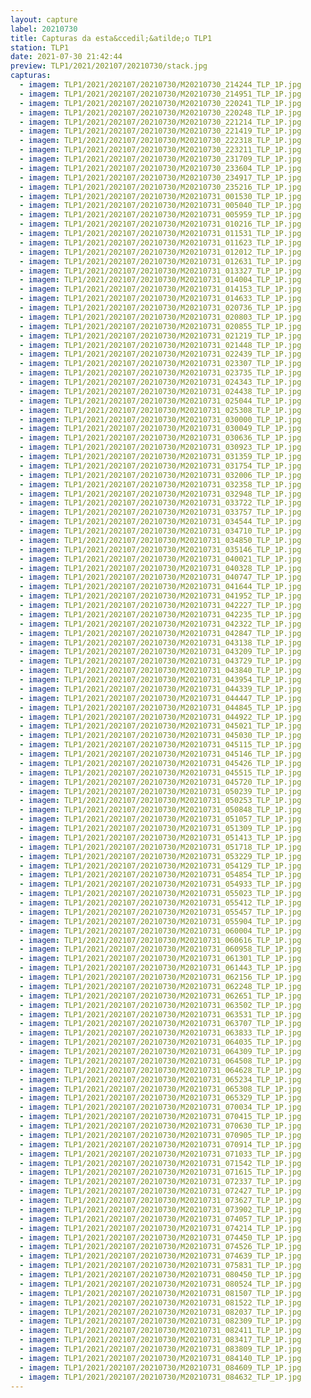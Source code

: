```yaml
---
layout: capture
label: 20210730
title: Capturas da esta&ccedil;&atilde;o TLP1
station: TLP1
date: 2021-07-30 21:42:44
preview: TLP1/2021/202107/20210730/stack.jpg
capturas:
  - imagem: TLP1/2021/202107/20210730/M20210730_214244_TLP_1P.jpg
  - imagem: TLP1/2021/202107/20210730/M20210730_214951_TLP_1P.jpg
  - imagem: TLP1/2021/202107/20210730/M20210730_220241_TLP_1P.jpg
  - imagem: TLP1/2021/202107/20210730/M20210730_220248_TLP_1P.jpg
  - imagem: TLP1/2021/202107/20210730/M20210730_221214_TLP_1P.jpg
  - imagem: TLP1/2021/202107/20210730/M20210730_221419_TLP_1P.jpg
  - imagem: TLP1/2021/202107/20210730/M20210730_222318_TLP_1P.jpg
  - imagem: TLP1/2021/202107/20210730/M20210730_223211_TLP_1P.jpg
  - imagem: TLP1/2021/202107/20210730/M20210730_231709_TLP_1P.jpg
  - imagem: TLP1/2021/202107/20210730/M20210730_233604_TLP_1P.jpg
  - imagem: TLP1/2021/202107/20210730/M20210730_234917_TLP_1P.jpg
  - imagem: TLP1/2021/202107/20210730/M20210730_235216_TLP_1P.jpg
  - imagem: TLP1/2021/202107/20210730/M20210731_001530_TLP_1P.jpg
  - imagem: TLP1/2021/202107/20210730/M20210731_005040_TLP_1P.jpg
  - imagem: TLP1/2021/202107/20210730/M20210731_005959_TLP_1P.jpg
  - imagem: TLP1/2021/202107/20210730/M20210731_010216_TLP_1P.jpg
  - imagem: TLP1/2021/202107/20210730/M20210731_011531_TLP_1P.jpg
  - imagem: TLP1/2021/202107/20210730/M20210731_011623_TLP_1P.jpg
  - imagem: TLP1/2021/202107/20210730/M20210731_012012_TLP_1P.jpg
  - imagem: TLP1/2021/202107/20210730/M20210731_012631_TLP_1P.jpg
  - imagem: TLP1/2021/202107/20210730/M20210731_013327_TLP_1P.jpg
  - imagem: TLP1/2021/202107/20210730/M20210731_014004_TLP_1P.jpg
  - imagem: TLP1/2021/202107/20210730/M20210731_014153_TLP_1P.jpg
  - imagem: TLP1/2021/202107/20210730/M20210731_014633_TLP_1P.jpg
  - imagem: TLP1/2021/202107/20210730/M20210731_020736_TLP_1P.jpg
  - imagem: TLP1/2021/202107/20210730/M20210731_020803_TLP_1P.jpg
  - imagem: TLP1/2021/202107/20210730/M20210731_020855_TLP_1P.jpg
  - imagem: TLP1/2021/202107/20210730/M20210731_021219_TLP_1P.jpg
  - imagem: TLP1/2021/202107/20210730/M20210731_021448_TLP_1P.jpg
  - imagem: TLP1/2021/202107/20210730/M20210731_022439_TLP_1P.jpg
  - imagem: TLP1/2021/202107/20210730/M20210731_023307_TLP_1P.jpg
  - imagem: TLP1/2021/202107/20210730/M20210731_023735_TLP_1P.jpg
  - imagem: TLP1/2021/202107/20210730/M20210731_024343_TLP_1P.jpg
  - imagem: TLP1/2021/202107/20210730/M20210731_024438_TLP_1P.jpg
  - imagem: TLP1/2021/202107/20210730/M20210731_025044_TLP_1P.jpg
  - imagem: TLP1/2021/202107/20210730/M20210731_025308_TLP_1P.jpg
  - imagem: TLP1/2021/202107/20210730/M20210731_030000_TLP_1P.jpg
  - imagem: TLP1/2021/202107/20210730/M20210731_030049_TLP_1P.jpg
  - imagem: TLP1/2021/202107/20210730/M20210731_030636_TLP_1P.jpg
  - imagem: TLP1/2021/202107/20210730/M20210731_030923_TLP_1P.jpg
  - imagem: TLP1/2021/202107/20210730/M20210731_031359_TLP_1P.jpg
  - imagem: TLP1/2021/202107/20210730/M20210731_031754_TLP_1P.jpg
  - imagem: TLP1/2021/202107/20210730/M20210731_032006_TLP_1P.jpg
  - imagem: TLP1/2021/202107/20210730/M20210731_032358_TLP_1P.jpg
  - imagem: TLP1/2021/202107/20210730/M20210731_032948_TLP_1P.jpg
  - imagem: TLP1/2021/202107/20210730/M20210731_033722_TLP_1P.jpg
  - imagem: TLP1/2021/202107/20210730/M20210731_033757_TLP_1P.jpg
  - imagem: TLP1/2021/202107/20210730/M20210731_034544_TLP_1P.jpg
  - imagem: TLP1/2021/202107/20210730/M20210731_034710_TLP_1P.jpg
  - imagem: TLP1/2021/202107/20210730/M20210731_034850_TLP_1P.jpg
  - imagem: TLP1/2021/202107/20210730/M20210731_035146_TLP_1P.jpg
  - imagem: TLP1/2021/202107/20210730/M20210731_040021_TLP_1P.jpg
  - imagem: TLP1/2021/202107/20210730/M20210731_040328_TLP_1P.jpg
  - imagem: TLP1/2021/202107/20210730/M20210731_040747_TLP_1P.jpg
  - imagem: TLP1/2021/202107/20210730/M20210731_041644_TLP_1P.jpg
  - imagem: TLP1/2021/202107/20210730/M20210731_041952_TLP_1P.jpg
  - imagem: TLP1/2021/202107/20210730/M20210731_042227_TLP_1P.jpg
  - imagem: TLP1/2021/202107/20210730/M20210731_042235_TLP_1P.jpg
  - imagem: TLP1/2021/202107/20210730/M20210731_042322_TLP_1P.jpg
  - imagem: TLP1/2021/202107/20210730/M20210731_042847_TLP_1P.jpg
  - imagem: TLP1/2021/202107/20210730/M20210731_043138_TLP_1P.jpg
  - imagem: TLP1/2021/202107/20210730/M20210731_043209_TLP_1P.jpg
  - imagem: TLP1/2021/202107/20210730/M20210731_043729_TLP_1P.jpg
  - imagem: TLP1/2021/202107/20210730/M20210731_043840_TLP_1P.jpg
  - imagem: TLP1/2021/202107/20210730/M20210731_043954_TLP_1P.jpg
  - imagem: TLP1/2021/202107/20210730/M20210731_044339_TLP_1P.jpg
  - imagem: TLP1/2021/202107/20210730/M20210731_044447_TLP_1P.jpg
  - imagem: TLP1/2021/202107/20210730/M20210731_044845_TLP_1P.jpg
  - imagem: TLP1/2021/202107/20210730/M20210731_044922_TLP_1P.jpg
  - imagem: TLP1/2021/202107/20210730/M20210731_045021_TLP_1P.jpg
  - imagem: TLP1/2021/202107/20210730/M20210731_045030_TLP_1P.jpg
  - imagem: TLP1/2021/202107/20210730/M20210731_045115_TLP_1P.jpg
  - imagem: TLP1/2021/202107/20210730/M20210731_045146_TLP_1P.jpg
  - imagem: TLP1/2021/202107/20210730/M20210731_045426_TLP_1P.jpg
  - imagem: TLP1/2021/202107/20210730/M20210731_045515_TLP_1P.jpg
  - imagem: TLP1/2021/202107/20210730/M20210731_045720_TLP_1P.jpg
  - imagem: TLP1/2021/202107/20210730/M20210731_050239_TLP_1P.jpg
  - imagem: TLP1/2021/202107/20210730/M20210731_050253_TLP_1P.jpg
  - imagem: TLP1/2021/202107/20210730/M20210731_050848_TLP_1P.jpg
  - imagem: TLP1/2021/202107/20210730/M20210731_051057_TLP_1P.jpg
  - imagem: TLP1/2021/202107/20210730/M20210731_051309_TLP_1P.jpg
  - imagem: TLP1/2021/202107/20210730/M20210731_051413_TLP_1P.jpg
  - imagem: TLP1/2021/202107/20210730/M20210731_051718_TLP_1P.jpg
  - imagem: TLP1/2021/202107/20210730/M20210731_053229_TLP_1P.jpg
  - imagem: TLP1/2021/202107/20210730/M20210731_054129_TLP_1P.jpg
  - imagem: TLP1/2021/202107/20210730/M20210731_054854_TLP_1P.jpg
  - imagem: TLP1/2021/202107/20210730/M20210731_054933_TLP_1P.jpg
  - imagem: TLP1/2021/202107/20210730/M20210731_055023_TLP_1P.jpg
  - imagem: TLP1/2021/202107/20210730/M20210731_055412_TLP_1P.jpg
  - imagem: TLP1/2021/202107/20210730/M20210731_055457_TLP_1P.jpg
  - imagem: TLP1/2021/202107/20210730/M20210731_055904_TLP_1P.jpg
  - imagem: TLP1/2021/202107/20210730/M20210731_060004_TLP_1P.jpg
  - imagem: TLP1/2021/202107/20210730/M20210731_060616_TLP_1P.jpg
  - imagem: TLP1/2021/202107/20210730/M20210731_060958_TLP_1P.jpg
  - imagem: TLP1/2021/202107/20210730/M20210731_061301_TLP_1P.jpg
  - imagem: TLP1/2021/202107/20210730/M20210731_061443_TLP_1P.jpg
  - imagem: TLP1/2021/202107/20210730/M20210731_062156_TLP_1P.jpg
  - imagem: TLP1/2021/202107/20210730/M20210731_062248_TLP_1P.jpg
  - imagem: TLP1/2021/202107/20210730/M20210731_062651_TLP_1P.jpg
  - imagem: TLP1/2021/202107/20210730/M20210731_063502_TLP_1P.jpg
  - imagem: TLP1/2021/202107/20210730/M20210731_063531_TLP_1P.jpg
  - imagem: TLP1/2021/202107/20210730/M20210731_063707_TLP_1P.jpg
  - imagem: TLP1/2021/202107/20210730/M20210731_063833_TLP_1P.jpg
  - imagem: TLP1/2021/202107/20210730/M20210731_064035_TLP_1P.jpg
  - imagem: TLP1/2021/202107/20210730/M20210731_064309_TLP_1P.jpg
  - imagem: TLP1/2021/202107/20210730/M20210731_064508_TLP_1P.jpg
  - imagem: TLP1/2021/202107/20210730/M20210731_064628_TLP_1P.jpg
  - imagem: TLP1/2021/202107/20210730/M20210731_065234_TLP_1P.jpg
  - imagem: TLP1/2021/202107/20210730/M20210731_065308_TLP_1P.jpg
  - imagem: TLP1/2021/202107/20210730/M20210731_065329_TLP_1P.jpg
  - imagem: TLP1/2021/202107/20210730/M20210731_070034_TLP_1P.jpg
  - imagem: TLP1/2021/202107/20210730/M20210731_070415_TLP_1P.jpg
  - imagem: TLP1/2021/202107/20210730/M20210731_070630_TLP_1P.jpg
  - imagem: TLP1/2021/202107/20210730/M20210731_070905_TLP_1P.jpg
  - imagem: TLP1/2021/202107/20210730/M20210731_070914_TLP_1P.jpg
  - imagem: TLP1/2021/202107/20210730/M20210731_071033_TLP_1P.jpg
  - imagem: TLP1/2021/202107/20210730/M20210731_071542_TLP_1P.jpg
  - imagem: TLP1/2021/202107/20210730/M20210731_071615_TLP_1P.jpg
  - imagem: TLP1/2021/202107/20210730/M20210731_072337_TLP_1P.jpg
  - imagem: TLP1/2021/202107/20210730/M20210731_072427_TLP_1P.jpg
  - imagem: TLP1/2021/202107/20210730/M20210731_073627_TLP_1P.jpg
  - imagem: TLP1/2021/202107/20210730/M20210731_073902_TLP_1P.jpg
  - imagem: TLP1/2021/202107/20210730/M20210731_074057_TLP_1P.jpg
  - imagem: TLP1/2021/202107/20210730/M20210731_074214_TLP_1P.jpg
  - imagem: TLP1/2021/202107/20210730/M20210731_074450_TLP_1P.jpg
  - imagem: TLP1/2021/202107/20210730/M20210731_074526_TLP_1P.jpg
  - imagem: TLP1/2021/202107/20210730/M20210731_074639_TLP_1P.jpg
  - imagem: TLP1/2021/202107/20210730/M20210731_075831_TLP_1P.jpg
  - imagem: TLP1/2021/202107/20210730/M20210731_080450_TLP_1P.jpg
  - imagem: TLP1/2021/202107/20210730/M20210731_080524_TLP_1P.jpg
  - imagem: TLP1/2021/202107/20210730/M20210731_081507_TLP_1P.jpg
  - imagem: TLP1/2021/202107/20210730/M20210731_081522_TLP_1P.jpg
  - imagem: TLP1/2021/202107/20210730/M20210731_082037_TLP_1P.jpg
  - imagem: TLP1/2021/202107/20210730/M20210731_082309_TLP_1P.jpg
  - imagem: TLP1/2021/202107/20210730/M20210731_082411_TLP_1P.jpg
  - imagem: TLP1/2021/202107/20210730/M20210731_083417_TLP_1P.jpg
  - imagem: TLP1/2021/202107/20210730/M20210731_083809_TLP_1P.jpg
  - imagem: TLP1/2021/202107/20210730/M20210731_084140_TLP_1P.jpg
  - imagem: TLP1/2021/202107/20210730/M20210731_084609_TLP_1P.jpg
  - imagem: TLP1/2021/202107/20210730/M20210731_084632_TLP_1P.jpg
---
```


